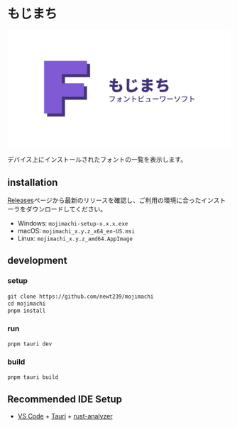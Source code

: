 # もじまち

![app logo](public/mojimachi_banner.png)

デバイス上にインストールされたフォントの一覧を表示します。

## installation

[Releases](https://github.com/newt239/mojimachi/releases)ページから最新のリリースを確認し、ご利用の環境に合ったインストーラをダウンロードしてください。

- Windows: `mojimachi-setup-x.x.x.exe`
- macOS: `mojimachi_x.y.z_x64_en-US.msi`
- Linux: `mojimachi_x.y.z_amd64.AppImage`

## development

### setup

```
git clone https://github.com/newt239/mojimachi
cd mojimachi
pnpm install
```

### run

```
pnpm tauri dev
```

### build

```
pnpm tauri build
```

## Recommended IDE Setup

- [VS Code](https://code.visualstudio.com/) + [Tauri](https://marketplace.visualstudio.com/items?itemName=tauri-apps.tauri-vscode) + [rust-analyzer](https://marketplace.visualstudio.com/items?itemName=rust-lang.rust-analyzer)
